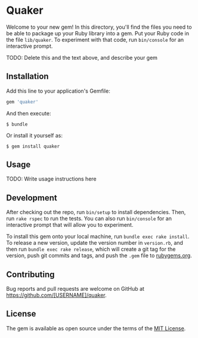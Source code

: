 # Quaker

Welcome to your new gem! In this directory, you'll find the files you need to be able to package up your Ruby library into a gem. Put your Ruby code in the file `lib/quaker`. To experiment with that code, run `bin/console` for an interactive prompt.

TODO: Delete this and the text above, and describe your gem

## Installation

Add this line to your application's Gemfile:

```ruby
gem 'quaker'
```

And then execute:

    $ bundle

Or install it yourself as:

    $ gem install quaker

## Usage

TODO: Write usage instructions here

## Development

After checking out the repo, run `bin/setup` to install dependencies. Then, run `rake rspec` to run the tests. You can also run `bin/console` for an interactive prompt that will allow you to experiment.

To install this gem onto your local machine, run `bundle exec rake install`. To release a new version, update the version number in `version.rb`, and then run `bundle exec rake release`, which will create a git tag for the version, push git commits and tags, and push the `.gem` file to [rubygems.org](https://rubygems.org).

## Contributing

Bug reports and pull requests are welcome on GitHub at https://github.com/[USERNAME]/quaker.


## License

The gem is available as open source under the terms of the [MIT License](http://opensource.org/licenses/MIT).

